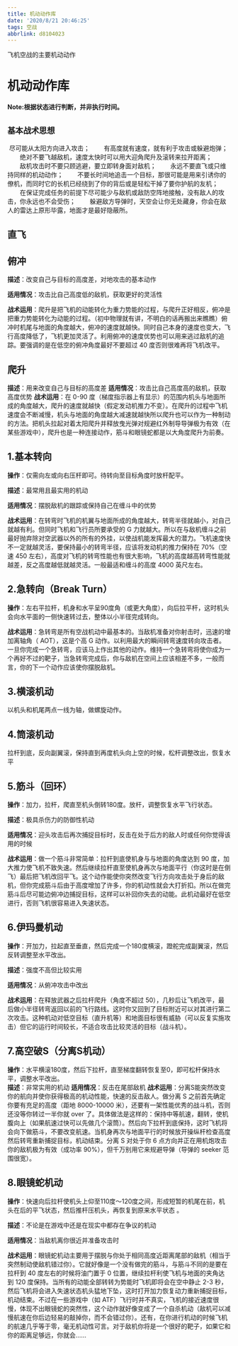 ```yaml
---
title: 机动动作库
date: '2020/8/21 20:46:25'
tags: 空战
abbrlink: d8104023
---
```

飞机空战的主要机动动作
<!-- more -->

# 机动动作库

**Note:根据状态进行判断，并非执行时间。**

## `基本战术思想`

​		尽可能从太阳方向进入攻击；
　　有高度就有速度，就有利于攻击或躲避炮弹；
　　绝对不要飞越敌机，速度太快时可以用大迎角爬升及滚转来拉开距离；
　　敌机攻击时不要只顾逃避，要立即转身面对敌机；
　　永远不要直飞或只维持同样的机动动作；
　　不要长时间地追击一个目标，那很可能是用来引诱你的僚机，而同时它的长机已经绕到了你的背后或是轻松干掉了要你护航的友机；
　　在保证完成任务的前提下尽可能少与敌机或敌防空阵地接触，没有敌人的攻击，你永远也不会受伤；
　　躲避敌方导弹时，天空会让你无处藏身，你会在敌人的雷达上原形毕露，地面才是最好隐蔽所。

## 直飞



## 俯冲

**描述**：改变自己与目标的高度差，对地攻击的基本动作

**适用情况**：攻击比自己高度低的敌机，获取更好的灵活性

**战术运用**：爬升是把飞机的动能转化为重力势能的过程，与爬升正好相反，俯冲是把重力势能转化为动能的过程。（初中物理就有讲，不明白的话再搬出来瞧瞧）俯冲时机尾与地面的角度越大，俯冲的速度就越快。同时自己本身的速度也变大，飞行高度降低了，飞机更加灵活了。利用俯冲的速度优势也可以用来逃过敌机的追踪。要强调的是在低空的俯冲角度最好不要超过 40 度否则很难再将飞机改平。

## 爬升

**描述**：用来改变自己与目标的高度差
**适用情况**：攻击比自己高度高的敌机，获取高度优势
**战术运用**：在 0-90 度（梯度指示器上有显示）的范围内机头与地面所成的角度越大，爬升的速度就越快（假定发动机推力不变）。在爬升的过程中飞机速度会不断减慢，机头与地面的角度越大减速就越快所以爬升也可以作为一种制动的方法。把机头拉起对着太阳爬升并释放曳光弹对规避红外制导导弹极为有效（在某些游戏中），爬升也是一种连接动作，筋斗和眼镜蛇都是以大角度爬升为前奏。

## 1.基本转向

**操作**：仅需向左或向右压杆即可。待转向至目标角度时放杆配平。 

**描述**：最常用且最实用的机动

**适用情况**：摆脱敌机的跟踪或保持自己在缠斗中的优势

**战术运用**：在转弯时飞机的机翼与地面所成的角度越大，转弯半径就越小，对自己就越有利。但同时飞机和飞行员所要承受的 G 力就越大。所以在与敌机缠斗之前最好抛弃除对空武器以外的所有的外挂，以使战机能发挥最大的潜力。飞机速度快不一定就越灵活，要保持最小的转弯半径，应该将发动机的推力保持在 70%（空速 450 左右），高度对飞机的转弯性能也有很大影响，飞机的高度越高转弯性能就越差，反之高度越低就越灵活。一般最适和缠斗的高度 4000 英尺左右。

## 2.急转向（Break Turn）

**操作**：左右平拉杆，机身和水平呈90度角（或更大角度），向后拉平杆，这时机头会向水平面的一侧快速转过去，整体以小半径完成转向。   

**战术运用**：急转弯是所有空战机动中最基本的。当敌机准备对你射击时，迅速的增加离轴角（ AOT），这是个高 G 动作。以利用最大的瞬间转弯速度转向攻击者。一旦你完成一个急转弯，应该马上作出其他的动作。维持一个急转弯将使你成为一个再好不过的靶子，当急转弯完成后，你与敌机在空间上应该相差不多，一般而言，你的下一个动作应该使你摆脱敌机。

## 3.横滚机动 

以机头和机尾两点一线为轴，做螺旋动作。 

## 4.筒滚机动

拉杆到底，反向副翼滚，保持直到再度机头向上空的时候，松杆调整改出，恢复水平  

## 5.筋斗（回环）

**操作**：加力，拉杆，爬直至机头倒转180度。放杆，调整恢复水平飞行状态。  

**描述**：极具杀伤力的防御性机动

**适用情况**：迎头攻击后再次捕捉目标时，反击在处于后方的敌人时或任何你觉得该用的时候

**战术运用**：做一个筋斗非常简单：拉杆到底使机身与与地面的角度达到 90 度，加大推力使飞机不致失速。然后继续拉杆直至使机身再次与地面平行（你这时是在倒飞）最后把飞机改回平飞。这个动作能使你突然改变飞行方向攻击处于身后的敌机，但你完成筋斗后由于高度增加了许多，你的机动性就会大打折扣。所以在做完筋斗后尽可能边俯冲边捕捉目标，这样可以补回你失去的动能。此机动最好在低空进行，否则飞机很容易进入失速状态。

## 6.伊玛曼机动

**操作**：开加力，拉起直至垂直，然后完成一个180度横滚，蹬舵完成副翼滚，然后反转调整至水平改出。  

**描述**：强度不高但比较实用

**适用情况**：从俯冲攻击中改出

**战术运用**：在释放武器之后拉杆爬升（角度不超过 50），几秒后让飞机改平，最后做小半径转弯返回以前的飞行路线。这时你又回到了目标附近可以对其进行第二次攻击。这种机动对低空目标（直升机等）和地面目标很有威胁（可以反复实施攻击）但它的运行时间较长，不适合攻击比较灵活的目标（战斗机）。

## 7.高空破S（分离S机动）

**操作**：水平横滚180度，然后下拉杆，直至梯度翻转恢复至0，即可松杆保持水平，调整水平改出。  
**描述**：非常实用的机动
**适用情况**：反击在尾部敌机
**战术运用**：分离S能突然改变你的航向并使你获得极高的机动性能，快速的反击敌人。做分离 S 之前首先确定你要有充足的高度（距地 8000-10000 米），还要有一架性能优秀的战斗机，否则还没等你转过一半你就 over 了。具体做法是这样的：保持中等航速，翻转，使机腹向上（如果航速过快可以先做几个滚筒）。然后向下拉杆到底保持，这时飞机将会向下做筋斗，不要改变航速。当机身再次与地面平行的时候放开操纵杆检查高度然后转弯重新捕捉目标，机动结束。分离 S 对处于你 6 点方向并正在用机炮攻击你的敌机极为有效（成功率 90%），但千万别用它来规避导弹（导弹的 seeker 范围很宽）。

## 8.眼镜蛇机动  

**操作**：快速向后拉杆使机头上仰至110度～120度之间，形成短暂的机尾在前，机头在后的平飞状态，然后推杆压机头，再恢复到原来水平状态 。

**描述**：不论是在游戏中还是在现实中都存在争议的机动

**适用情况**：当敌机离你很近并准备攻击时

**战术运用**：眼镜蛇机动主要用于摆脱与你处于相同高度近距离尾部的敌机（相当于突然制动使敌机错过你）。它就好像是一个没有做完的筋斗，与筋斗不同的是要在拉杆到 40 度左右的时候将油门置于 0 位置，继续拉杆利使飞机与地面的夹角达到 120 度保持。当所有的动能全部转转为势能时飞机即将会在空中静止 2-3 秒，然后飞机将会进入失速状态机头猛地下坠，这时打开加力恢复动力重新捕捉目标，机动结束。不过在一些游戏中（如 ATF）飞行时并不真实，飞机的接近速度很慢，体现不出眼镜蛇的突然性，这个动作就好像变成了一个自杀机动（敌机可以减慢航速在你后边轻易的敲掉你，而不会错过你）。还有，在你进行机动的时候飞机的航速几乎等于零，毫无机动性可言。对于敌机你将是一个很好的靶子，如果它和你的距离足够远，你就会…… 



